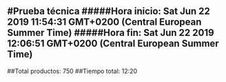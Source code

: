 #Prueba técnica 
#####Hora inicio: Sat Jun 22 2019 11:54:31 GMT+0200 (Central European Summer Time)
#####Hora fin: Sat Jun 22 2019 12:06:51 GMT+0200 (Central European Summer Time)
---
##Total productos: 750
##Tiempo total: 12:20